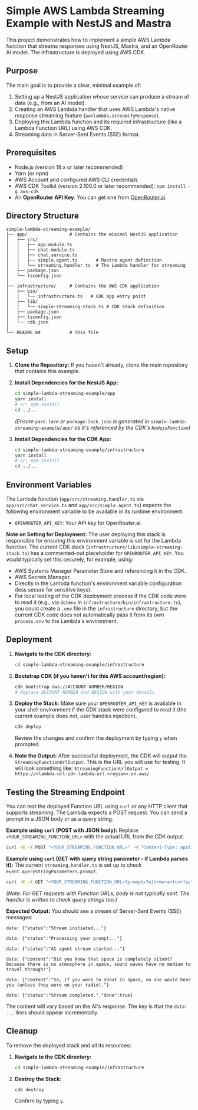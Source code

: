 # Simple AWS Lambda Streaming Example with NestJS and Mastra

This project demonstrates how to implement a simple AWS Lambda function that streams responses using NestJS, Mastra, and an OpenRouter AI model. The infrastructure is deployed using AWS CDK.

## Purpose

The main goal is to provide a clear, minimal example of:
1.  Setting up a NestJS application whose service can produce a stream of data (e.g., from an AI model).
2.  Creating an AWS Lambda handler that uses AWS Lambda's native response streaming feature (`awslambda.streamifyResponse`).
3.  Deploying this Lambda function and its required infrastructure (like a Lambda Function URL) using AWS CDK.
4.  Streaming data in Server-Sent Events (SSE) format.

## Prerequisites

*   Node.js (version 18.x or later recommended)
*   Yarn (or npm)
*   AWS Account and configured AWS CLI credentials
*   AWS CDK Toolkit (version 2.100.0 or later recommended): `npm install -g aws-cdk`
*   An **OpenRouter API Key**. You can get one from [OpenRouter.ai](https://openrouter.ai/).

## Directory Structure

```
simple-lambda-streaming-example/
├── app/                # Contains the minimal NestJS application
│   ├── src/
│   │   ├── app.module.ts
│   │   ├── chat.module.ts
│   │   ├── chat.service.ts
│   │   ├── simple.agent.ts       # Mastra agent definition
│   │   └── streaming.handler.ts  # The Lambda handler for streaming
│   ├── package.json
│   └── tsconfig.json
│
├── infrastructure/     # Contains the AWS CDK application
│   ├── bin/
│   │   └── infrastructure.ts   # CDK app entry point
│   ├── lib/
│   │   └── simple-streaming-stack.ts # CDK stack definition
│   ├── package.json
│   ├── tsconfig.json
│   └── cdk.json
│
└── README.md           # This file
```

## Setup

1.  **Clone the Repository:**
    If you haven't already, clone the main repository that contains this example.

2.  **Install Dependencies for the NestJS App:**
    ```bash
    cd simple-lambda-streaming-example/app
    yarn install
    # or: npm install
    cd ../..
    ```
    *(Ensure `yarn.lock` or `package-lock.json` is generated in `simple-lambda-streaming-example/app/` as it's referenced by the CDK's `NodejsFunction`)*

3.  **Install Dependencies for the CDK App:**
    ```bash
    cd simple-lambda-streaming-example/infrastructure
    yarn install
    # or: npm install
    cd ../..
    ```

## Environment Variables

The Lambda function (`app/src/streaming.handler.ts` via `app/src/chat.service.ts` and `app/src/simple.agent.ts`) expects the following environment variable to be available in its runtime environment:

*   `OPENROUTER_API_KEY`: Your API key for OpenRouter.ai.

**Note on Setting for Deployment:**
The user deploying this stack is responsible for ensuring this environment variable is set for the Lambda function. The current CDK stack (`infrastructure/lib/simple-streaming-stack.ts`) has a commented-out placeholder for `OPENROUTER_API_KEY`. You would typically set this securely, for example, using:
*   AWS Systems Manager Parameter Store and referencing it in the CDK.
*   AWS Secrets Manager.
*   Directly in the Lambda function's environment variable configuration (less secure for sensitive keys).
*   For local testing of the CDK deployment process if the CDK code were to read it (e.g., via `dotenv` in `infrastructure/bin/infrastructure.ts`), you could create a `.env` file in the `infrastructure` directory, but the current CDK code does not automatically pass it from its own `process.env` to the Lambda's environment.

## Deployment

1.  **Navigate to the CDK directory:**
    ```bash
    cd simple-lambda-streaming-example/infrastructure
    ```

2.  **Bootstrap CDK (if you haven't for this AWS account/region):**
    ```bash
    cdk bootstrap aws://ACCOUNT-NUMBER/REGION
    # Replace ACCOUNT-NUMBER and REGION with your details
    ```

3.  **Deploy the Stack:**
    Make sure your `OPENROUTER_API_KEY` is available in your shell environment if the CDK stack were configured to read it (the current example does not, user handles injection).
    ```bash
    cdk deploy
    ```
    Review the changes and confirm the deployment by typing `y` when prompted.

4.  **Note the Output:**
    After successful deployment, the CDK will output the `StreamingFunctionUrlOutput`. This is the URL you will use for testing. It will look something like:
    `StreamingFunctionUrlOutput = https://<lambda-url-id>.lambda-url.<region>.on.aws/`

## Testing the Streaming Endpoint

You can test the deployed Function URL using `curl` or any HTTP client that supports streaming. The Lambda expects a POST request. You can send a prompt in a JSON body or as a query string.

**Example using `curl` (POST with JSON body):**
Replace `<YOUR_STREAMING_FUNCTION_URL>` with the actual URL from the CDK output.

```bash
curl -N -X POST "<YOUR_STREAMING_FUNCTION_URL>" -H "Content-Type: application/json" -d '{"prompt": "Tell me a short, fun fact about space."}'
```

**Example using `curl` (GET with query string parameter - if Lambda parses it):**
The current `streaming.handler.ts` is set up to check `event.queryStringParameters.prompt`.
```bash
curl -N -X GET "<YOUR_STREAMING_FUNCTION_URL>?prompt=Tell+me+a+fun+fact+about+programming"
```
*(Note: For GET requests with Function URLs, body is not typically sent. The handler is written to check query strings too.)*


**Expected Output:**
You should see a stream of Server-Sent Events (SSE) messages:

```
data: {"status":"Stream initiated..."}

data: {"status":"Processing your prompt..."}

data: {"status":"AI agent stream started..."}

data: {"content":"Did you know that space is completely silent? Because there is no atmosphere in space, sound waves have no medium to travel through!"}

data: {"content":"So, if you were to shout in space, no one would hear you (unless they were on your radio)."}

data: {"status":"Stream completed.","done":true}
```
The content will vary based on the AI's response. The key is that the `data: ...` lines should appear incrementally.

## Cleanup

To remove the deployed stack and all its resources:

1.  **Navigate to the CDK directory:**
    ```bash
    cd simple-lambda-streaming-example/infrastructure
    ```

2.  **Destroy the Stack:**
    ```bash
    cdk destroy
    ```
    Confirm by typing `y`.

```
